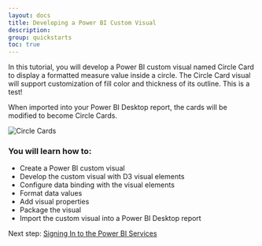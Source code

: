 ```yaml
---
layout: docs
title: Developing a Power BI Custom Visual
description: 
group: quickstarts
toc: true
---
```


In this tutorial, you will develop a Power BI custom visual named Circle Card to display a formatted measure value inside a circle. The Circle Card visual will support customization of fill color and thickness of its outline.
This is a test!

When imported into your Power BI Desktop report, the cards will be modified to become Circle Cards.

![Circle Cards](../images/circle-cards.png)

### You will learn how to:
* Create a Power BI custom visual
* Develop the custom visual with D3 visual elements
* Configure data binding with the visual elements
* Format data values
* Add visual properties
* Package the visual
* Import the custom visual into a Power BI Desktop report

Next step: [Signing In to the Power BI Services](../signing-in-to-the-power-bi-service/)
